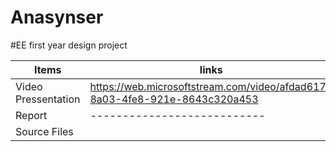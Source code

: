 # Anasynser
#EE first year design project

| Items                | links         |
| -----------------------| --------------------------- |
| Video Pressentation      | https://web.microsoftstream.com/video/afdad617-8a03-4fe8-921e-8643c320a453   | 
| Report| --------------------------- |
| Source Files|                                                                                           |
